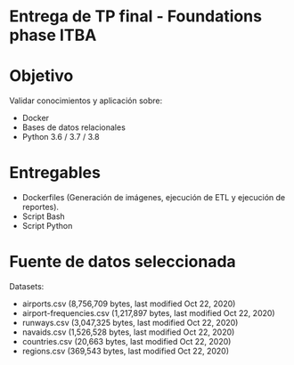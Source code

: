 # **Entrega de TP final - Foundations phase ITBA**

# Objetivo
Validar conocimientos y aplicación sobre: 
- Docker
- Bases de datos relacionales
- Python 3.6 / 3.7 / 3.8

# Entregables
- Dockerfiles (Generación de imágenes, ejecución de ETL y ejecución de reportes).
- Script Bash
- Script Python

# Fuente de datos seleccionada
Datasets:
- airports.csv (8,756,709 bytes, last modified Oct 22, 2020)
- airport-frequencies.csv (1,217,897 bytes, last modified Oct 22, 2020)
- runways.csv (3,047,325 bytes, last modified Oct 22, 2020)
- navaids.csv (1,526,528 bytes, last modified Oct 22, 2020)
- countries.csv (20,663 bytes, last modified Oct 22, 2020)
- regions.csv (369,543 bytes, last modified Oct 22, 2020)
